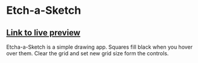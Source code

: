 # Etch-a-Sketch
## [Link to live preview](https://konstanenonen.github.io/Etch-a-Sketch/)
Etcha-a-Sketch is a simple drawing app. Squares fill black when you hover over them. Clear the grid and set new grid size form the controls.